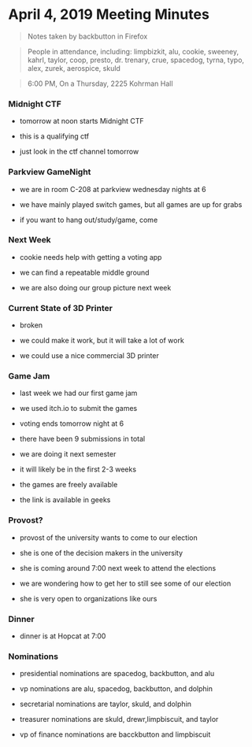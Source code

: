 # April 4, 2019 Meeting Minutes
> Notes taken by backbutton in Firefox

> People in attendance, including: limpbizkit, alu, cookie, sweeney, kahrl, taylor, coop, presto, dr. trenary, crue, spacedog, tyrna, typo, alex, zurek, aerospice, skuld

> 6:00 PM, On a Thursday, 2225 Kohrman Hall

### Midnight CTF

* tomorrow at noon starts Midnight CTF

* this is a qualifying ctf

* just look in the ctf channel tomorrow

### Parkview GameNight

* we are in room C-208 at parkview wednesday nights at 6

* we have mainly played switch games, but all games are up for grabs

* if you want to hang out/study/game, come

### Next Week

* cookie needs help with getting a voting app

* we can find a repeatable middle ground

* we are also doing our group picture next week

### Current State of 3D Printer

* broken

* we could make it work, but it will take a lot of work

* we could use a nice commercial 3D printer

### Game Jam

* last week we had our first game jam

* we used itch.io to submit the games

* voting ends tomorrow night at 6

* there have been 9 submissions in total

* we are doing it next semester

* it will likely be in the first 2-3 weeks

* the games are freely available

* the link is available in geeks

### Provost?

* provost of the university wants to come to our election

* she is one of the decision makers in the university

* she is coming around 7:00 next week to attend the elections

* we are wondering how to get her to still see some of our election

* she is very open to organizations like ours

### Dinner

* dinner is at Hopcat at 7:00

### Nominations

* presidential nominations are spacedog, backbutton, and alu

* vp nominations are alu, spacedog, backbutton, and dolphin

* secretarial nominations are taylor, skuld, and dolphin

* treasurer nominations are skuld, drewr,limpbiscuit, and taylor

* vp of finance nominations are bacckbutton and limpbiscuit
